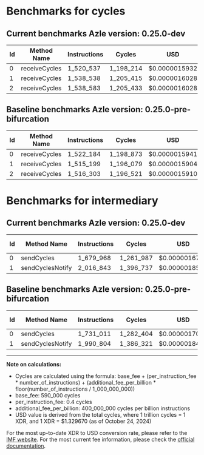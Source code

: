 # Benchmarks for cycles

## Current benchmarks Azle version: 0.25.0-dev

| Id  | Method Name   | Instructions | Cycles    | USD           | USD/Million Calls | Change                            |
| --- | ------------- | ------------ | --------- | ------------- | ----------------- | --------------------------------- |
| 0   | receiveCycles | 1_520_537    | 1_198_214 | $0.0000015932 | $1.59             | <font color="green">-1_647</font> |
| 1   | receiveCycles | 1_538_538    | 1_205_415 | $0.0000016028 | $1.60             | <font color="red">+23_339</font>  |
| 2   | receiveCycles | 1_538_583    | 1_205_433 | $0.0000016028 | $1.60             | <font color="red">+22_280</font>  |

## Baseline benchmarks Azle version: 0.25.0-pre-bifurcation

| Id  | Method Name   | Instructions | Cycles    | USD           | USD/Million Calls |
| --- | ------------- | ------------ | --------- | ------------- | ----------------- |
| 0   | receiveCycles | 1_522_184    | 1_198_873 | $0.0000015941 | $1.59             |
| 1   | receiveCycles | 1_515_199    | 1_196_079 | $0.0000015904 | $1.59             |
| 2   | receiveCycles | 1_516_303    | 1_196_521 | $0.0000015910 | $1.59             |

# Benchmarks for intermediary

## Current benchmarks Azle version: 0.25.0-dev

| Id  | Method Name      | Instructions | Cycles    | USD           | USD/Million Calls | Change                             |
| --- | ---------------- | ------------ | --------- | ------------- | ----------------- | ---------------------------------- |
| 0   | sendCycles       | 1_679_968    | 1_261_987 | $0.0000016780 | $1.67             | <font color="green">-51_043</font> |
| 1   | sendCyclesNotify | 2_016_843    | 1_396_737 | $0.0000018572 | $1.85             | <font color="red">+26_039</font>   |

## Baseline benchmarks Azle version: 0.25.0-pre-bifurcation

| Id  | Method Name      | Instructions | Cycles    | USD           | USD/Million Calls |
| --- | ---------------- | ------------ | --------- | ------------- | ----------------- |
| 0   | sendCycles       | 1_731_011    | 1_282_404 | $0.0000017052 | $1.70             |
| 1   | sendCyclesNotify | 1_990_804    | 1_386_321 | $0.0000018433 | $1.84             |

---

**Note on calculations:**

-   Cycles are calculated using the formula: base_fee + (per_instruction_fee \* number_of_instructions) + (additional_fee_per_billion \* floor(number_of_instructions / 1_000_000_000))
-   base_fee: 590_000 cycles
-   per_instruction_fee: 0.4 cycles
-   additional_fee_per_billion: 400_000_000 cycles per billion instructions
-   USD value is derived from the total cycles, where 1 trillion cycles = 1 XDR, and 1 XDR = $1.329670 (as of October 24, 2024)

For the most up-to-date XDR to USD conversion rate, please refer to the [IMF website](https://www.imf.org/external/np/fin/data/rms_sdrv.aspx).
For the most current fee information, please check the [official documentation](https://internetcomputer.org/docs/current/developer-docs/gas-cost#execution).
